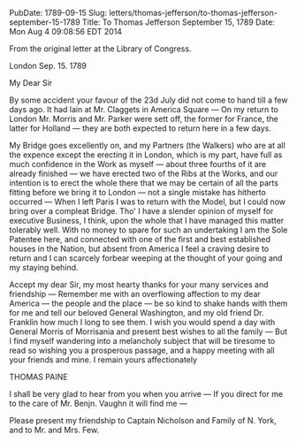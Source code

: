 PubDate: 1789-09-15
Slug: letters/thomas-jefferson/to-thomas-jefferson-september-15-1789
Title: To Thomas Jefferson  September 15, 1789
Date: Mon Aug  4 09:08:56 EDT 2014

   From the original letter at the Library of Congress.

   London Sep. 15. 1789

   My Dear Sir

   By some accident your favour of the 23d July did not come to hand till a few
   days ago. It had lain at Mr. Claggets in America Square &mdash; On my return 
   to London Mr. Morris and Mr. Parker were sett off, the former for France, the
   latter for Holland &mdash; they are both expected to return here in a few 
   days.

   My Bridge goes excellently on, and my Partners (the Walkers) who are at
   all the expence except the erecting it in London, which is my part, have
   full as much confidence in the Work as myself &mdash; about three fourths 
   of it are already finished &mdash; we have erected two of the Ribs at the 
   Works, and our intention is to erect the whole there that we may be certain 
   of all the parts fitting before we bring it to London &mdash; not a single 
   mistake has hitherto occurred &mdash; When I left Paris I was to return with 
   the Model, but I could now bring over a compleat Bridge. Tho' I have a slender 
   opinion of myself for executive Business, I think, upon the whole that I have 
   managed this matter tolerably well. With no money to spare for such an 
   undertaking I am the Sole Patentee here, and connected with one of the first 
   and best established houses in the Nation, but absent from America I feel a 
   craving desire to return and I can scarcely forbear weeping at the thought of
   your going and my staying behind.

   Accept my dear Sir, my most hearty thanks for your many services and
   friendship &mdash; Remember me with an overflowing affection to my dear
   America &mdash; the people and the place &mdash; be so kind to shake hands 
   with them for me and tell our beloved General Washington, and my old friend 
   Dr. Franklin how much I long to see them. I wish you would spend a day with
   General Morris of Morrisania and present best wishes to all the
   family &mdash; But I find myself wandering into a melancholy subject that 
   will be tiresome to read so wishing you a prosperous passage, and a happy 
   meeting with all your friends and mine. I remain yours affectionately

   THOMAS PAINE

   I shall be very glad to hear from you when you arrive &mdash; If you direct 
   for me to the care of Mr. Benjn. Vaughn it will find me &mdash; 
   
   Please present my friendship to Captain Nicholson and Family of N. York, 
   and to Mr. and Mrs. Few.


